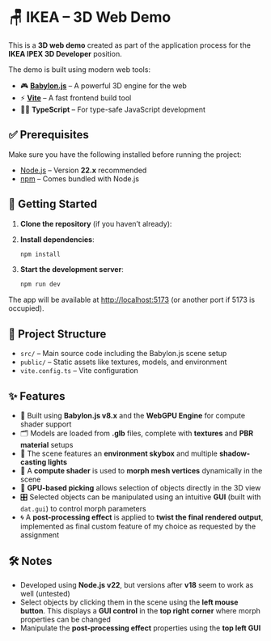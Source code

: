 # 🪑 IKEA – 3D Web Demo

This is a **3D web demo** created as part of the application process for the **IKEA IPEX 3D Developer** position.

The demo is built using modern web tools:

- 🎮 **[Babylon.js](https://www.babylonjs.com/)** – A powerful 3D engine for the web  
- ⚡ **[Vite](https://vitejs.dev/)** – A fast frontend build tool  
- 🧑‍💻 **TypeScript** – For type-safe JavaScript development

## ✅ Prerequisites

Make sure you have the following installed before running the project:

- [Node.js](https://nodejs.org/) – Version **22.x** recommended  
- [npm](https://www.npmjs.com/) – Comes bundled with Node.js

## 🚀 Getting Started

1. **Clone the repository** (if you haven’t already):

2. **Install dependencies**:
   ```bash
   npm install
   ```

3. **Start the development server**:
   ```bash
   npm run dev
   ```

The app will be available at [http://localhost:5173](http://localhost:5173) (or another port if 5173 is occupied).

## 📁 Project Structure

- `src/` – Main source code including the Babylon.js scene setup  
- `public/` – Static assets like textures, models, and environment  
- `vite.config.ts` – Vite configuration  

## ✨ Features

- 🔧 Built using **Babylon.js v8.x** and the **WebGPU Engine** for compute shader support
- 🗂️ Models are loaded from **.glb** files, complete with **textures** and **PBR material** setups  
- 🌅 The scene features an **environment skybox** and multiple **shadow-casting lights**  
- 🧬 A **compute shader** is used to **morph mesh vertices** dynamically in the scene  
- 🎯 **GPU-based picking** allows selection of objects directly in the 3D view  
- 🎛️ Selected objects can be manipulated using an intuitive **GUI** (built with `dat.gui`) to control morph parameters
- 🌀 A **post-processing effect** is applied to **twist the final rendered output**, implemented as final custom feature of my choice as requested by the assignment

## 🛠️ Notes

- Developed using **Node.js v22**, but versions after **v18** seem to work as well (untested)
- Select objects by clicking them in the scene using the **left mouse button**. This displays a **GUI control** in the **top right corner** where morph properties can be changed
- Manipulate the **post-processing effect** properties using the **top left GUI**
